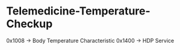 # Telemedicine-Temperature-Checkup

0x1008 -> Body Temperature Characteristic
0x1400 -> HDP Service

